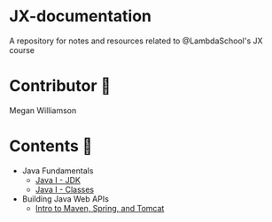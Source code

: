 # JX-documentation
A repository for notes and resources related to @LambdaSchool's JX course

# Contributor 🚧

Megan Williamson

# Contents 🚧

- Java Fundamentals
  - [Java I - JDK]()
  - [Java I - Classes](/contents/classes.md)
- Building Java Web APIs
  - [Intro to Maven, Spring, and Tomcat](/contents/intro-to-mst.md)
